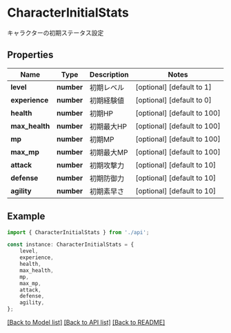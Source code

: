 # CharacterInitialStats

キャラクターの初期ステータス設定

## Properties

Name | Type | Description | Notes
------------ | ------------- | ------------- | -------------
**level** | **number** | 初期レベル | [optional] [default to 1]
**experience** | **number** | 初期経験値 | [optional] [default to 0]
**health** | **number** | 初期HP | [optional] [default to 100]
**max_health** | **number** | 初期最大HP | [optional] [default to 100]
**mp** | **number** | 初期MP | [optional] [default to 100]
**max_mp** | **number** | 初期最大MP | [optional] [default to 100]
**attack** | **number** | 初期攻撃力 | [optional] [default to 10]
**defense** | **number** | 初期防御力 | [optional] [default to 10]
**agility** | **number** | 初期素早さ | [optional] [default to 10]

## Example

```typescript
import { CharacterInitialStats } from './api';

const instance: CharacterInitialStats = {
    level,
    experience,
    health,
    max_health,
    mp,
    max_mp,
    attack,
    defense,
    agility,
};
```

[[Back to Model list]](../README.md#documentation-for-models) [[Back to API list]](../README.md#documentation-for-api-endpoints) [[Back to README]](../README.md)
